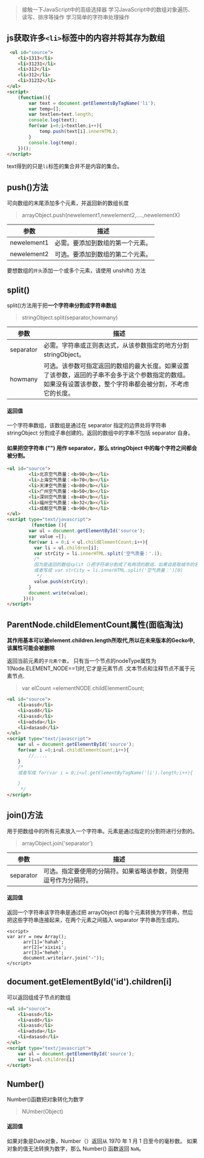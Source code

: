 > 接触一下JavaScript中的高级选择器
学习JavaScript中的数组对象遍历、读写、排序等操作
学习简单的字符串处理操作

## js获取许多`<li>`标签中的内容并将其存为数组

```HTML
 <ul id="source">
    <li>1313</li>
    <li>31231</li>
    <li>312</li>
    <li>312</li>
    <li>31232</li>
</ul>
<script>
    (function(){
        var text = document.getElementsByTagName('li');
        var temp=[];
        var textlen=text.length;
        console.log(text);
        for(var i=0;i<textlen;i++){
            temp.push(text[i].innerHTML);
        }
        console.log(temp);
    })();
</script>
```

text得到的只是`li`标签的集合并不是内容的集合。


## push()方法

可向数组的末尾添加多个元素，并返回新的数组长度

> arrayObject.push(newelement1,newelement2,....,newelementX)

参数       |     描述
          -|-
newelement1|必需。要添加到数组的第一个元素。
newelement2|可选。要添加到数组的第二个元素。

要想数组的`开头`添加一个或多个元素，请使用 unshift() 方法


## split()

split()方法用于把**一个字符串分割成字符串数组**

> stringObject.split(separator,howmany)

参数       |     描述
          -|-
separator  |必需。字符串或正则表达式，从该参数指定的地方分割 stringObject。
howmany    |可选。该参数可指定返回的数组的最大长度。如果设置了该参数，返回的子串不会多于这个参数指定的数组。如果没有设置该参数，整个字符串都会被分割，不考虑它的长度。

#### 返回值

一个字符串数组，该数组是通过在 separator 指定的边界处将字符串 stringObject 分割成子串创建的。返回的数组中的字串不包括 separator 自身。

#### 如果把空字符串 ("") 用作 separator，那么 stringObject 中的每个字符之间都会被分割。

```HTML
<ul id="source">
        <li>北京空气质量：<b>90</b></li>
        <li>上海空气质量：<b>70</b></li>
        <li>天津空气质量：<b>80</b></li>
        <li>广州空气质量：<b>50</b></li>
        <li>深圳空气质量：<b>40</b></li>
        <li>福州空气质量：<b>32</b></li>
        <li>成都空气质量：<b>90</b></li>
</ul>
<script type="text/javascript">
         (function (){
        var ul = document.getElementById('source');
        var value =[];
        for(var i = 0;i < ul.childElementCount;i++){
          var li = ul.children[i];
          var strCity = li.innerHTML.split('空气质量：'.1);
          /*
          因为是返回的数组split（)把字符串分割成了有两项的数组，如果自是取城市的名字就索引第一项，如果想要数字索引第二项.
          或者写成 var strCity = li.innerHTML.split('空气质量：')[0]
           */
          value.push(strCity);
        }
        document.write(value);
      })()
</script>
```

## ParentNode.childElementCount属性(面临淘汰)

**其作用基本可以被element.children.length所取代,所以在未来版本的Gecko中,该属性可能会被删除**

返回当前元素的`子元素个数`， 只有当一个节点的nodeType属性为1(Node.ELEMENT_NODE==1)时,它才是元素节点 .文本节点和注释节点不属于元素节点.

> var elCount =elementNODE.childElenmentCount;

```HTML
<ul id="source">
    <li>assd</li>
    <li>asdd</li>
    <li>assd</li>
    <li>adsda</li>
    <li>dasasd</li>
</ul>
<script type="text/javascript">
    var ul = document.getElementById('source');
    for(var i =0;i<ul.childElementCount;i++){
        //.....
    }
    /*
    或者写成 for(var i = 0;i<ul.getElementByTagName('li').length;i++){

    }
     */
</script>
```

## join()方法

用于把数组中的所有元素放入一个字符串。元素是通过指定的分割符进行分割的。

> arrayObject.join('separator')

参数 | 描述
---- | ----
separator | 可选。指定要使用的分隔符。如果省略该参数，则使用逗号作为分隔符。

#### 返回值
返回一个字符串该字符串是通过把 arrayObject 的每个元素转换为字符串，然后把这些字符串连接起来，在两个元素之间插入 separator 字符串而生成的。

```
<script>
var arr = new Array();
      arr[1]='hahah';
      arr[2]='xixixi';
      arr[3]='heheh';
      document.write(arr.join('-'));
</script>
```

## document.getElementById('id').children[i]

可以返回组成子节点的数组

```HTML
<ul id="source">
    <li>assd</li>
    <li>asdd</li>
    <li>assd</li>
    <li>adsda</li>
    <li>dasasd</li>
</ul>
<script type="text/javascript">
    var ul = document.getElementById('source');
    var li=ul.children[i]
</script>
```

## Number()

Number()函数把对象转化为数字

> NUmber(Object)

#### 返回值

如果对象是Date对象，Number（）返回从 1970 年 1 月 1 日至今的毫秒数。
如果对象的值无法转换为数字，那么 Number() 函数返回 `NaN`。









